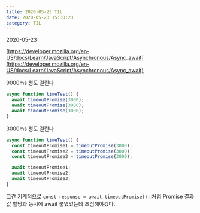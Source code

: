 ```yaml
---
title: 2020-05-23 TIL
date: 2020-05-23 15:30:23
category: TIL
---
```


2020-05-23


[https://developer.mozilla.org/en-US/docs/Learn/JavaScript/Asynchronous/Async_await](https://developer.mozilla.org/en-US/docs/Learn/JavaScript/Asynchronous/Async_await)


9000ms 정도 걸린다
```js
async function timeTest() {
  await timeoutPromise(3000);
  await timeoutPromise(3000);
  await timeoutPromise(3000);
}
```

3000ms 정도 걸린다
```js
async function timeTest() {
  const timeoutPromise1 = timeoutPromise(3000);
  const timeoutPromise2 = timeoutPromise(3000);
  const timeoutPromise3 = timeoutPromise(3000);

  await timeoutPromise1;
  await timeoutPromise2;
  await timeoutPromise3;
}
```

그간 기계적으로 `const response = await timeoutPromise();` 처럼 Promise 결과값 할당과 동시에 await 붙였었는데 조심해야겠다.


